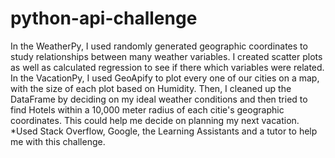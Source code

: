 # python-api-challenge
In the WeatherPy, I used randomly generated geographic coordinates to study relationships between many weather variables.  I created scatter plots as well as calculated regression to see if there which variables were related.
In the VacationPy, I used GeoApify to plot every one of our cities on a map, with the size of each plot based on Humidity.  Then, I cleaned up the DataFrame by deciding on my ideal weather conditions and then tried to find Hotels within a 10,000 meter radius of each citie's geographic coordinates.  This could help me decide on planning my next vacation.
*Used Stack Overflow, Google, the Learning Assistants and a tutor to help me with this challenge.
